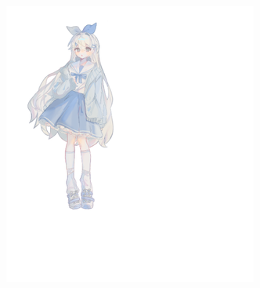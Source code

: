 <div style="position:relative; display: flex; flex-wrap: nowrap;"> 
    <img style='position:absolute; z-index:1;' src='github-metrics.svg' alt="github-metrics.svg"/>
    <img style='position:absolute; z-index:2;' src='https://raw.githubusercontent.com/kiloxgo/kiloxgo/main/kiloxFigureIllustration.webp' width='300px' alt="kg.webp"/>
</div> 

### Self Introduction

A student from SJTU who loves things about Internet

You can call me Kilox,Kilostring,KiloxGo,KG or 千弦if you like it!

This is my original character. Please do not use it.

***Currently Busy with school work and unavailable.***  

### Overall Status
[![Readme Card](https://github-readme-stats-one-bice.vercel.app/api?username=kiloxgo&show_icons=true&role=OWNER,ORGANIZATION_MEMBER,COLLABORATOR)](https://github.com/anuraghazra/github-readme-stats)
